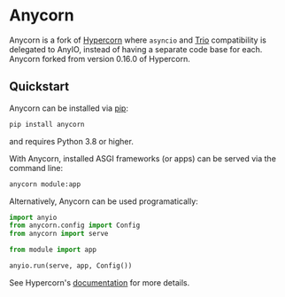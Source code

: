 # Anycorn

Anycorn is a fork of [Hypercorn](https://github.com/pgjones/hypercorn) where `asyncio` and
[Trio](https://trio.readthedocs.io) compatibility is delegated to AnyIO, instead of having a
separate code base for each. Anycorn forked from version 0.16.0 of Hypercorn.

## Quickstart

Anycorn can be installed via [pip](https://docs.python.org/3/installing/index.html):

```bash
pip install anycorn
```

and requires Python 3.8 or higher.

With Anycorn, installed ASGI frameworks (or apps) can be served via the command line:

```bash
anycorn module:app
```

Alternatively, Anycorn can be used programatically:

```py
import anyio
from anycorn.config import Config
from anycorn import serve

from module import app

anyio.run(serve, app, Config())
```

See Hypercorn's
[documentation](https://hypercorn.readthedocs.io/en/latest/how_to_guides/api_usage.html) for more
details.

